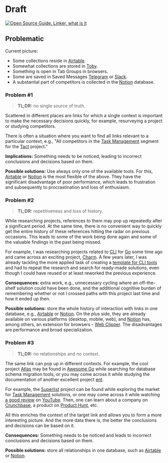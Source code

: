 # Draft

[![Open Source Guide. Linker, what is it](https://img.youtube.com/vi/_J5DlvUwPUM/0.jpg)](https://youtu.be/_J5DlvUwPUM)

## Problematic

Current picture:

- Some collections reside in [Airtable](https://airtable.com/invite/r/8eOiv4I4).
- Somewhat collections are stored in [Toby](https://www.gettoby.com/).
- Something is open in Tab Groups in browsers.
- Some are saved in Saved Messages [Telegram](https://telegram.org/) or [Slack](http://slack.com/).
- A substantial part of competitors is collected in the [Notion](https://affiliate.notion.so/inlqolf5id34) database.

### Problem #1

> **TL;DR:** no single source of truth.

Scattered in different places are links for which a single context is important to make the necessary decisions quickly, for example, resurveying a project or studying competitors.

There is often a situation where you want to find all links relevant to a particular context, e.g., "All competitors in the [Task Management](https://en.wikipedia.org/wiki/Task_management) segment for the [Tact](https://tact.run/) project."

**Implications:** Something needs to be noticed, leading to incorrect conclusions and decisions based on them.

**Possible solutions:** Use always only one of the available tools. For this, [Airtable](https://airtable.com/invite/r/8eOiv4I4) or [Notion](https://affiliate.notion.so/inlqolf5id34) is the most flexible of the above. They have the significant disadvantage of poor performance, which leads to frustration and subsequently to procrastination and loss of enthusiasm.

### Problem #2

> **TL;DR:** repetitiveness and loss of history.

While researching projects, references to them may pop up repeatedly after a significant period. At the same time, there is no convenient way to quickly get the entire history of these references hitting the radar on previous occasions. This leads to some of the work being done again and some of the valuable findings in the past being missed.

For example, I was researching projects related to [CLI](https://en.wikipedia.org/wiki/Command-line_interface) for [Go](https://go.dev/) some time ago and came across an exciting project, [Charm](https://charm.sh/). A few years later, I was already tackling the more applied task of creating a [template for CLI tools](https://github.com/octomation/go-tool) and had to repeat the research and search for ready-made solutions, even though I could have reused or at least reworked the previous experience.

**Consequences:** extra work, e.g., unnecessary cycling where an off-the-shelf solution could have been done, and the additional cognitive burden of remembering whether or not I crossed paths with this project last time and how it ended up then.

**Possible solutions:** store the whole history of interaction with links in one database, e.g., [Airtable](https://airtable.com/invite/r/8eOiv4I4) or [Notion](https://affiliate.notion.so/inlqolf5id34). On the plus side, they are already available on various platforms (desktop, mobile, web), and [Notion](https://affiliate.notion.so/inlqolf5id34) has, among others, an extension for browsers - [Web Clipper](https://www.notion.so/web-clipper). The disadvantages are performance and broad specialization.

### Problem #3

> **TL;DR:** no relationships and no context.

The same link can pop up in different contexts. For example, the cool project [Atlas](https://atlasgo.io/) may be found in [Awesome Go](https://awesome-go.com/) while searching for database schema migration tools, or you may come across it while studying the documentation of another excellent project [ent](https://entgo.io/).

For example, the [Superlist](https://www.superlist.com/) project can be found while exploring the market for [Task Management](https://en.wikipedia.org/wiki/Task_management) solutions, or one may come across it while watching [a good review](https://youtu.be/eDmhvxioYRk) on [YouTube](https://www.youtube.com/). Then, one can learn about a company on [Crunchbase](https://www.crunchbase.com/), a product on [Product Hunt](https://www.producthunt.com/), etc.

All this enriches the context of the target link and allows you to form a more interesting picture. And the more data there is, the better the conclusions and decisions can be based on it.

**Consequences:** Something needs to be noticed and leads to incorrect conclusions and decisions based on them.

**Possible solutions:** store all relationships in one database, such as [Airtable](https://airtable.com/invite/r/8eOiv4I4) or [Notion](https://affiliate.notion.so/inlqolf5id34).
